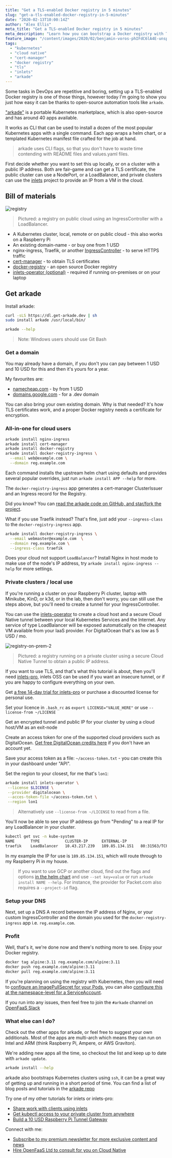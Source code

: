 ```yaml
---
title: "Get a TLS-enabled Docker registry in 5 minutes"
slug: "get-a-tls-enabled-docker-registry-in-5-minutes"
date: "2020-02-13T10:00:14Z"
author: "Alex Ellis"
meta_title: "Get a TLS-enabled Docker registry in 5 minutes"
meta_description: "Learn how you can bootstrap a Docker registry with TLS on public cloud or private infrastructure in less than 5 minutes using OSS tooling and Kubernetes."
feature_image: "/content/images/2020/02/benjamin-voros-phIFdC6lA4E-unsplash-small.jpg"
tags:
  - "kubernetes"
  - "cloud native"
  - "cert-manager"
  - "docker registry"
  - "tls"
  - "inlets"
  - "arkade"
---
```


Some tasks in DevOps are repetitive and boring, setting up a TLS-enabled Docker registry is one of those things, however today I'm going to show you just how easy it can be thanks to open-source automation tools like `arkade`.

["arkade"](https://get-arkade.dev/) is a portable Kubernetes marketplace, which is also open-source and has around 40 apps available.

It works as CLI that can be used to install a dozen of the most popular Kubernetes apps with a single command. Each app wraps a helm chart, or a templated Kubernetes manifest file crafted for the job at hand.

> arkade uses CLI flags, so that you don't have to waste time contending with README files and values.yaml files.

First decide whether you want to set this up locally, or on a cluster with a public IP address. Both are fair-game and can get a TLS certificate, the public cluster can use a NodePort, or a LoadBalancer, and private clusters can use the [inlets](https://inlets.dev/) project to provide an IP from a VM in the cloud.

## Bill of materials

![registry](/content/images/2020/02/registry.png)

> Pictured: a registry on public cloud using an IngressController with a LoadBalancer.

* A Kubernetes cluster, local, remote or on public cloud - this also works on a Raspberry Pi
* An existing domain-name - or buy one from 1 USD
* nginx-ingress, Traefik, or another [IngressController](https://kubernetes.io/docs/concepts/services-networking/ingress-controllers/) - to serve HTTPS traffic
* [cert-manager](https://docs.cert-manager.io/en/latest/) - to obtain TLS certificates
* [docker-registry](https://github.com/helm/charts/tree/master/stable/docker-registry) - an open source Docker registry
* [inlets-operator (optional)](https://github.com/inlets/inlets-operator) - required if running on-premises or on your laptop

## Get arkade

Install arkade:

```sh
curl -sLS https://dl.get-arkade.dev | sh
sudo install arkade /usr/local/bin/

arkade --help
```

> Note: Windows users should use Git Bash

### Get a domain

You may already have a domain, if you don't you can pay between 1 USD and 10 USD for this and then it's yours for a year. 

My favourites are:

* [namecheap.com](https://namecheap.com) - by from 1 USD
* [domains.google.com](https://domains.google.com) - for a .dev domain

You can also bring your own existing domain. Why is that needed? It's how TLS certificates work, and a proper Docker registry needs a certificate for encryption.

### All-in-one for cloud users

```sh
arkade install nginx-ingress
arkade install cert-manager
arkade install docker-registry
arkade install docker-registry-ingress \
  --email web@example.com \
  --domain reg.example.com
```

Each command installs the upstream helm chart using defaults and provides several popular overrides, just run `arkade install APP --help` for more.

The `docker-registry-ingress` app generates a cert-manager ClusterIssuer and an Ingress record for the Registry.

Did you know? You can [read the arkade code on GitHub, and star/fork the project](https://get-arkade.dev/).

What if you use Traefik instead? That's fine, just add your `--ingress-class` to the `docker-registry-ingress` app.

```sh
arkade install docker-registry-ingress \
  --email webmaster@example.com  \
  --domain reg.example.com \
  --ingress-class traefik
```

Does your cloud not support `LoadBalancer`? Install Nginx in host mode to make use of the node's IP address, try `arkade install nginx-ingress --help` for more settings.

### Private clusters / local use

If you're running a cluster on your Raspberry Pi cluster, laptop with Minikube, KinD, or k3d, or in the lab, then don't worry, you can still use the steps above, but you'll need to create a tunnel for your IngressController.

You can use the [inlets-operator](https://github.com/inlets/inlets-operator) to create a cloud host and a secure Cloud Native tunnel between your local Kubernetes Services and the Internet. Any service of type LoadBalancer will be exposed automatically on the cheapest VM available from your IaaS provider. For DigitalOcean that's as low as 5 USD / mo.

![registry-on-prem-2](/content/images/2020/02/registry-on-prem-2.png)

> Pictured: a registry running on a private cluster using a secure Cloud Native Tunnel to obtain a public IP address.

If you want to use TLS, and that's what this tutorial is about, then you'll need [inlets-pro](https://docs.inlets.dev/), inlets OSS can be used if you want an insecure tunnel, or if you are happy to configure everything on your own.

Get [a free 14-day trial for inlets-pro](https://inlets.dev/) or purchase a discounted license for personal use.

Set your licence in `.bash_rc` as `export LICENSE="VALUE_HERE"` or use `--license-from ~/LICENSE`

Get an encrypted tunnel and public IP for your cluster by using a cloud host/VM as an exit-node

Create an access token for one of the supported cloud providers such as DigitalOcean. [Get free DigitalOcean credits here](https://m.do.co/c/8d4e75e9886f) if you don't have an account yet.

Save your access token as a file: `~/access-token.txt` - you can create this in your dashboard under "API".

Set the region to your closest, for me that's `lon1`:

```sh
arkade install inlets-operator \
 --license $LICENSE \
 --provider digitalocean \
 --acces-token-file ~/access-token.txt \
 --region lon1
```

> Alternatively use `--license-from ~/LICENSE` to read from a file.

You'll now be able to see your IP address go from "Pending" to a real IP for any LoadBalancer in your cluster.

```sh
kubectl get svc -n kube-system
NAME       TYPE           CLUSTER-IP      EXTERNAL-IP                                                PORT(S)
traefik    LoadBalancer   10.43.217.239   189.85.134.151   80:31563/TCP,443:32156/TCP
```

In my example the IP for use is `189.85.134.151`, which will route through to my Raspberry Pi in my house.

> If you want to use GCP or another cloud, find out the flags and options [in the helm chart](https://github.com/inlets/inlets-operator) and use `--set key=value` or run `arkade install NAME --help`. For instance, the provider for Packet.com also requires a `--project-id` flag.

### Setup your DNS

Next, set up a DNS A record between the IP address of Nginx, or your custom IngressController and the domain you used for the `docker-registry-ingress` app i.e. `reg.example.com`.

### Profit

Well, that's it, we're done now and there's nothing more to see. Enjoy your Docker registry.

```sh
docker tag alpine:3.11 reg.example.com/alpine:3.11
docker push reg.example.com/alpine:3.11
docker pull reg.example.com/alpine:3.11
```

If you're planning on using the registry with Kubernetes, then you will need to [configure an ImagePullSecret for your Pods](https://kubernetes.io/docs/tasks/configure-pod-container/pull-image-private-registry/), you can also [configure this at the namespace-level for a ServiceAccount](https://kubernetes.io/docs/tasks/configure-pod-container/configure-service-account/).

If you run into any issues, then feel free to join the `#arkade` channel on [OpenFaaS Slack](https://slack.openfaas.io/)

### What else can I do?

Check out the other apps for arkade, or feel free to suggest your own additionals. Most of the apps are multi-arch which means they can run on Intel and ARM (think Raspberry Pi, Ampere, or AWS Graviton).

We're adding new apps all the time, so checkout the list and keep up to date with `arkade update`.

```bash
arkade install --help
```

arkade also bootstraps Kubernetes clusters using `ssh`, it can be a great way of getting up and running in a short period of time. You can find a list of blog posts and tutorials in the [arkade repo](https://get-arkade.dev/)

Try one of my other tutorials for inlets or inlets-pro:

* [Share work with clients using inlets](https://blog.alexellis.io/share-work-using-inlets/)
* [Get kubectl access to your private cluster from anywhere](https://blog.alexellis.io/get-private-kubectl-access-anywhere/)
* [Build a 10 USD Raspberry Pi Tunnel Gateway](https://blog.alexellis.io/raspberry-pi-zero-tunnel-gateway/)

Connect with me:

* [Subscribe to my premium newsletter for more exclusive content and news](https://github.com/sponsors/alexellis/)
* [Hire OpenFaaS Ltd to consult for you on Cloud Native](https://calendly.com/alexellis/)